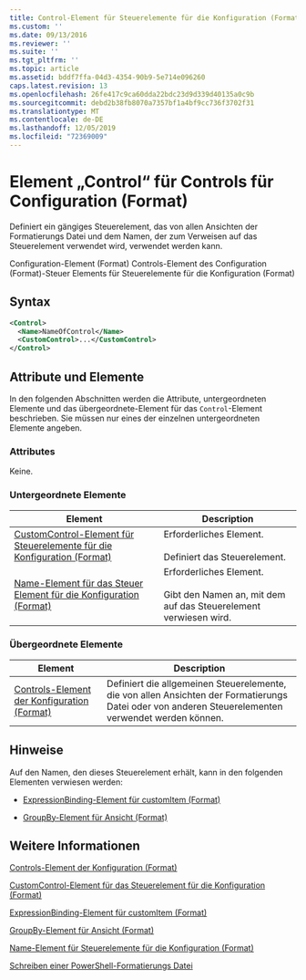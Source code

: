 ```yaml
---
title: Control-Element für Steuerelemente für die Konfiguration (Format) | Microsoft-Dokumentation
ms.custom: ''
ms.date: 09/13/2016
ms.reviewer: ''
ms.suite: ''
ms.tgt_pltfrm: ''
ms.topic: article
ms.assetid: bddf7ffa-04d3-4354-90b9-5e714e096260
caps.latest.revision: 13
ms.openlocfilehash: 26fe417c9ca60dda22bdc23d9d339d40135a0c9b
ms.sourcegitcommit: debd2b38fb8070a7357bf1a4bf9cc736f3702f31
ms.translationtype: MT
ms.contentlocale: de-DE
ms.lasthandoff: 12/05/2019
ms.locfileid: "72369009"
---
```

# <a name="control-element-for-controls-for-configuration-format"></a>Element „Control“ für Controls für Configuration (Format)

Definiert ein gängiges Steuerelement, das von allen Ansichten der Formatierungs Datei und dem Namen, der zum Verweisen auf das Steuerelement verwendet wird, verwendet werden kann.

Configuration-Element (Format) Controls-Element des Configuration (Format)-Steuer Elements für Steuerelemente für die Konfiguration (Format)

## <a name="syntax"></a>Syntax

```xml
<Control>
  <Name>NameOfControl</Name>
  <CustomControl>...</CustomControl>
</Control>
```

## <a name="attributes-and-elements"></a>Attribute und Elemente

In den folgenden Abschnitten werden die Attribute, untergeordneten Elemente und das übergeordnete-Element für das `Control`-Element beschrieben. Sie müssen nur eines der einzelnen untergeordneten Elemente angeben.

### <a name="attributes"></a>Attributes

Keine.

### <a name="child-elements"></a>Untergeordnete Elemente

|Element|Description|
|-------------|-----------------|
|[CustomControl-Element für Steuerelemente für die Konfiguration (Format)](./customcontrol-element-for-control-for-controls-for-configuration-format.md)|Erforderliches Element.<br /><br /> Definiert das Steuerelement.|
|[Name-Element für das Steuer Element für die Konfiguration (Format)](./name-element-for-control-for-controls-for-configuration-format.md)|Erforderliches Element.<br /><br /> Gibt den Namen an, mit dem auf das Steuerelement verwiesen wird.|

### <a name="parent-elements"></a>Übergeordnete Elemente

|Element|Description|
|-------------|-----------------|
|[Controls-Element der Konfiguration (Format)](./controls-element-for-configuration-format.md)|Definiert die allgemeinen Steuerelemente, die von allen Ansichten der Formatierungs Datei oder von anderen Steuerelementen verwendet werden können.|

## <a name="remarks"></a>Hinweise

Auf den Namen, den dieses Steuerelement erhält, kann in den folgenden Elementen verwiesen werden:

- [ExpressionBinding-Element für customItem (Format)](./expressionbinding-element-for-customitem-for-controls-for-configuration-format.md)

- [GroupBy-Element für Ansicht (Format)](./groupby-element-for-view-format.md)

## <a name="see-also"></a>Weitere Informationen

[Controls-Element der Konfiguration (Format)](./controls-element-for-configuration-format.md)

[CustomControl-Element für das Steuerelement für die Konfiguration (Format)](./customcontrol-element-for-control-for-controls-for-configuration-format.md)

[ExpressionBinding-Element für customItem (Format)](./expressionbinding-element-for-customitem-for-controls-for-configuration-format.md)

[GroupBy-Element für Ansicht (Format)](./groupby-element-for-view-format.md)

[Name-Element für Steuerelemente für die Konfiguration (Format)](./name-element-for-control-for-controls-for-configuration-format.md)

[Schreiben einer PowerShell-Formatierungs Datei](./writing-a-powershell-formatting-file.md)
